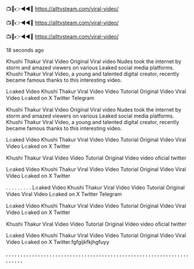 
📺📱👉◄◄🔴  https://alltvsteam.com/viral-video/

📺📱👉◄◄🔴  https://alltvsteam.com/viral-video/

📺📱👉◄◄🔴  https://alltvsteam.com/viral-video/

18 seconds ago

Khushi Thakur Viral Video Original Viral video Nudes took the internet by storm and amazed viewers on various Leaked social media platforms. Khushi Thakur Viral Video, a young and talented digital creator, recently became famous thanks to this interesting video.

L𝚎aked Video Khushi Thakur Viral Video Video Tutorial Original Video Viral Video L𝚎aked on X Twitter Telegram


Khushi Thakur Viral Video Original Viral video Nudes took the internet by storm and amazed viewers on various Leaked social media platforms. Khushi Thakur Viral Video, a young and talented digital creator, recently became famous thanks to this interesting video.

L𝚎aked Video Khushi Thakur Viral Video Video Tutorial Original Video Viral Video L𝚎aked on X Twitter

Khushi Thakur Viral Video Video Tutorial Original Video video oficial twitter

L𝚎aked Video Khushi Thakur Viral Video Video Tutorial Original Video Viral Video L𝚎aked on X Twitter

. . . . . . . . . L𝚎aked Video Khushi Thakur Viral Video Video Tutorial Original Video Viral Video L𝚎aked on X Twitter Telegram

L𝚎aked Video Khushi Thakur Viral Video Video Tutorial Original Video Viral Video L𝚎aked on X Twitter

Khushi Thakur Viral Video Video Tutorial Original Video video oficial twitter

L𝚎aked Video Khushi Thakur Viral Video Video Tutorial Original Video Viral Video L𝚎aked on X Twitter.fgfgijkfkjhgfuyy

, , , , , , , , , , , , , , , , , , , , , , , , , , , , , , , , , , , , , , , , , , , , , , , , , , , , , , , , , , , , , , , , , , , , , 
